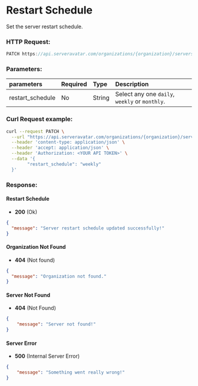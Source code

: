 # Restart Schedule

Set the server restart schedule.

### HTTP Request:

```js
PATCH https://api.serveravatar.com/organizations/{organization}/servers/{server}/restart-server
```

### Parameters:

| parameters     | Required | Type      | Description      |
|:------------- |:------------- |:--------------|:----------------- |
| restart_schedule | No | String | Select any one `daily`, `weekly` or `monthly`. |


### Curl Request example:

```sh
curl --request PATCH \
  --url "https://api.serveravatar.com/organizations/{organization}/servers/{server}/restart-server" \
  --header 'content-type: application/json' \
  --header 'accept: application/json' \
  --header 'Authorization: <YOUR API TOKEN>' \
  --data '{
        "restart_schedule": "weekly"
  }'
```

### Response:

#### Restart Schedule
- __200__ (Ok)

``` json
{
  "message": "Server restart schedule updated successfully!"
}
```

#### Organization Not Found
- __404__ (Not found)

```json
{
  "message": "Organization not found."
}
```

#### Server Not Found
- __404__ (Not Found)

```json
{
    "message": "Server not found!"
}
```

#### Server Error
- __500__ (Internal Server Error)
```json
{
    "message": "Something went really wrong!"
}